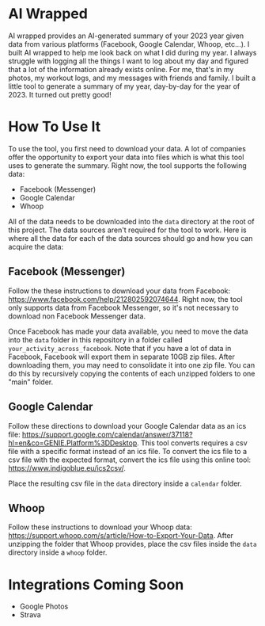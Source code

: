 # AI Wrapped
AI wrapped provides an AI-generated summary of your 2023 year given data from various platforms (Facebook, Google Calendar, Whoop, etc...). I built AI wrapped to help me look back on what I did during my year. I always struggle with logging all the things I want to log about my day and figured that a lot of the information already exists online. For me, that's in my photos, my workout logs, and my messages with friends and family. I built a little tool to generate a summary of my year, day-by-day for the year of 2023. It turned out pretty good!

# How To Use It
To use the tool, you first need to download your data. A lot of companies offer the opportunity to export your data into files which is what this tool uses to generate the summary. Right now, the tool supports the following data:

- Facebook (Messenger)
- Google Calendar
- Whoop

All of the data needs to be downloaded into the `data` directory at the root of this project. The data sources aren't required for the tool to work. Here is where all the data for each of the data sources should go and how you can acquire the data:

## Facebook (Messenger)
Follow the these instructions to download your data from Facebook: https://www.facebook.com/help/212802592074644. Right now, the tool only supports data from Facebook Messenger, so it's not necessary to download non Facebook Messenger data.

Once Facebook has made your data available, you need to move the data into the `data` folder in this repository in a folder called `your_activity_across_facebook`. Note that if you have a lot of data in Facebook, Facebook will export them in separate 10GB zip files. After downloading them, you may need to consolidate it into one zip file. You can do this by recursively copying the contents of each unzipped folders to one "main" folder.

## Google Calendar
Follow these directions to download your Google Calendar data as an ics file: https://support.google.com/calendar/answer/37118?hl=en&co=GENIE.Platform%3DDesktop. This tool converts requires a csv file with a specific format instead of an ics file. To convert the ics file to a csv file with the expected format, convert the ics file using this online tool: https://www.indigoblue.eu/ics2csv/.

Place the resulting csv file in the `data` directory inside a `calendar` folder.

## Whoop
Follow these instructions to download your Whoop data: https://support.whoop.com/s/article/How-to-Export-Your-Data. After unzipping the folder that Whoop provides, place the csv files inside the `data` directory inside a `whoop` folder.

# Integrations Coming Soon

- Google Photos
- Strava